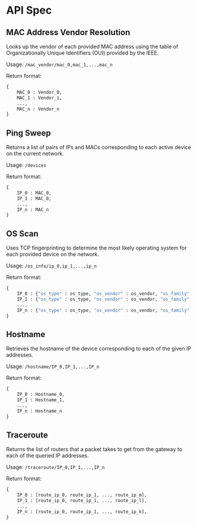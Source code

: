 # API Spec #
## MAC Address Vendor Resolution ##

Looks up the vendor of each provided MAC address using the table of Organizationally Unique Identifiers (OUI) provided by the IEEE.

Usage: ```/mac_vendor/mac_0,mac_1,...,mac_n```

Return format: 
```python
{
    MAC_0 : Vendor_0,
    MAC_1 : Vendor_1,
    ...,
    MAC_n : Vendor_n
}
```

## Ping Sweep ##

Returns a list of pairs of IPs and MACs corresponding to each active device on the current network.

Usage: ```/devices```

Return format: 
```python
{
    IP_0 : MAC_0,
    IP_1 : MAC_0,
    ...,
    IP_n : MAC_n
}
```

## OS Scan ##

Uses TCP fingerprinting to determine the most likely operating system for each provided device on the network.

Usage: ```/os_info/ip_0,ip_1,...,ip_n```

Return format:
```python
{
    IP_0 : {"os_type" : os_type, "os_vendor" : os_vendor, "os_family" : os_family}, 
    IP_1 : {"os_type" : os_type, "os_vendor" : os_vendor, "os_family" : os_family}, 
    ..., 
    IP_n : {"os_type" : os_type, "os_vendor" : os_vendor, "os_family" : os_family}
}
```


## Hostname ##

Retrieves the hostname of the device corresponding to each of the given IP addresses.

Usage: ```/hostname/IP_0,IP_1,...,IP_n```

Return format:
```python
{
    IP_0 : Hostname_0,
    IP_1 : Hostname_1,
    ...,
    IP_n : Hostname_n
}
```

## Traceroute ##

Returns the list of routers that a packet takes to get from the gateway to each of the queried IP addresses.

Usage: ```/traceroute/IP_0,IP_1,...,IP_n```

Return format: 
```python
{
    IP_0 : [route_ip_0, route_ip_1, ..., route_ip_m],
    IP_1 : [route_ip_0, route_ip_1, ..., route_ip_l],
    ...,
    IP_n : [route_ip_0, route_ip_1, ..., route_ip_k],
}
```